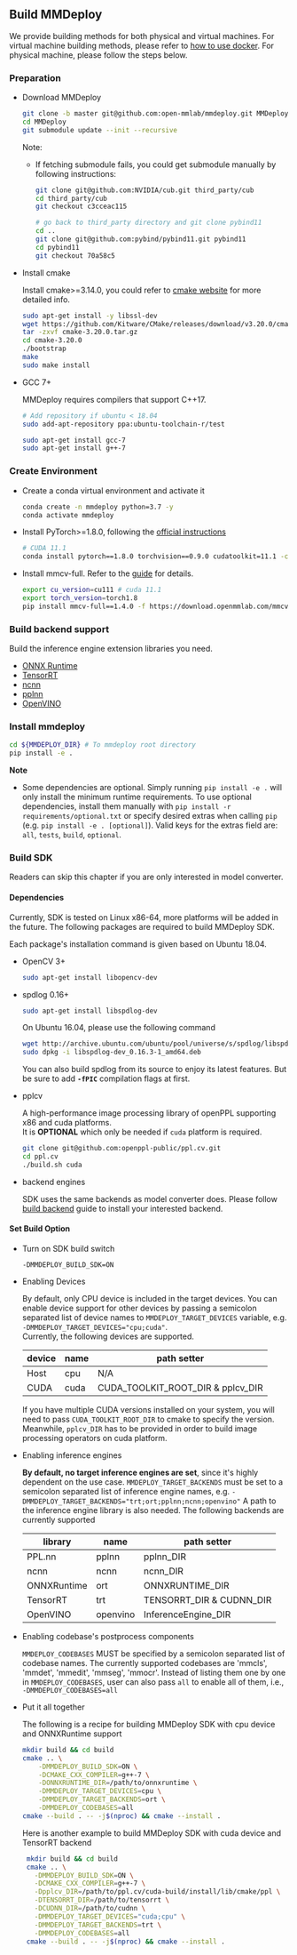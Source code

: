 ## Build MMDeploy

We provide building methods for both physical and virtual machines. For virtual machine building methods, please refer to
[how to use docker](tutorials/how_to_use_docker.md). For physical machine, please follow the steps below.

### Preparation

- Download MMDeploy

    ```bash
    git clone -b master git@github.com:open-mmlab/mmdeploy.git MMDeploy
    cd MMDeploy
    git submodule update --init --recursive
    ```

    Note:

  - If fetching submodule fails, you could get submodule manually by following instructions:

      ```bash
      git clone git@github.com:NVIDIA/cub.git third_party/cub
      cd third_party/cub
      git checkout c3cceac115

      # go back to third_party directory and git clone pybind11
      cd ..
      git clone git@github.com:pybind/pybind11.git pybind11
      cd pybind11
      git checkout 70a58c5
      ```

- Install cmake

    Install cmake>=3.14.0, you could refer to [cmake website](https://cmake.org/install) for more detailed info.

    ```bash
    sudo apt-get install -y libssl-dev
    wget https://github.com/Kitware/CMake/releases/download/v3.20.0/cmake-3.20.0.tar.gz
    tar -zxvf cmake-3.20.0.tar.gz
    cd cmake-3.20.0
    ./bootstrap
    make
    sudo make install
    ```

- GCC 7+

    MMDeploy requires compilers that support C++17.
    ```bash
    # Add repository if ubuntu < 18.04
    sudo add-apt-repository ppa:ubuntu-toolchain-r/test

    sudo apt-get install gcc-7
    sudo apt-get install g++-7
    ```

### Create Environment

- Create a conda virtual environment and activate it

    ```bash
    conda create -n mmdeploy python=3.7 -y
    conda activate mmdeploy
    ```

- Install PyTorch>=1.8.0, following the [official instructions](https://pytorch.org/)

    ```bash
    # CUDA 11.1
    conda install pytorch==1.8.0 torchvision==0.9.0 cudatoolkit=11.1 -c pytorch -c conda-forge
    ```

- Install mmcv-full. Refer to the [guide](https://github.com/open-mmlab/mmcv#installation) for details.

    ```bash
    export cu_version=cu111 # cuda 11.1
    export torch_version=torch1.8
    pip install mmcv-full==1.4.0 -f https://download.openmmlab.com/mmcv/dist/${cu_version}/${torch_version}/index.html
    ```



### Build backend support

Build the inference engine extension libraries you need.

- [ONNX Runtime](backends/onnxruntime.md)
- [TensorRT](backends/tensorrt.md)
- [ncnn](backends/ncnn.md)
- [pplnn](backends/pplnn.md)
- [OpenVINO](backends/openvino.md)

### Install mmdeploy

```bash
cd ${MMDEPLOY_DIR} # To mmdeploy root directory
pip install -e .
```

**Note**

- Some dependencies are optional. Simply running `pip install -e .` will only install the minimum runtime requirements.
To use optional dependencies, install them manually with `pip install -r requirements/optional.txt` or specify desired extras when calling `pip` (e.g. `pip install -e . [optional]`).
Valid keys for the extras field are: `all`, `tests`, `build`, `optional`.

### Build SDK

Readers can skip this chapter if you are only interested in model converter.

#### Dependencies

Currently, SDK is tested on Linux x86-64, more platforms will be added in the future. The following packages are required to build MMDeploy SDK.

Each package's installation command is given based on Ubuntu 18.04.

- OpenCV 3+

  ```bash
  sudo apt-get install libopencv-dev
  ```

- spdlog 0.16+

  ``` bash
  sudo apt-get install libspdlog-dev
  ```

  On Ubuntu 16.04, please use the following command
  ```bash
  wget http://archive.ubuntu.com/ubuntu/pool/universe/s/spdlog/libspdlog-dev_0.16.3-1_amd64.deb
  sudo dpkg -i libspdlog-dev_0.16.3-1_amd64.deb
  ```

  You can also build spdlog from its source to enjoy its latest features. But be sure to add **`-fPIC`** compilation flags at first.

- pplcv

  A high-performance image processing library of openPPL supporting x86 and cuda platforms.</br>
  It is **OPTIONAL** which only be needed if `cuda` platform is required.
  ```bash
  git clone git@github.com:openppl-public/ppl.cv.git
  cd ppl.cv
  ./build.sh cuda
  ```

- backend engines

  SDK uses the same backends as model converter does. Please follow [build backend](#build-backend-support) guide to install your interested backend.

#### Set Build Option

- Turn on SDK build switch

  `-DMMDEPLOY_BUILD_SDK=ON`


- Enabling Devices

   By default, only CPU device is included in the target devices. You can enable device support for other devices by
   passing a semicolon separated list of device names to `MMDEPLOY_TARGET_DEVICES` variable, e.g. `-DMMDEPLOY_TARGET_DEVICES="cpu;cuda"`. </br>
   Currently, the following devices are supported.

   | device |  name | path setter |
   |--------|-------|-------------|
   |  Host  |  cpu  |    N/A      |
   |  CUDA  |  cuda | CUDA_TOOLKIT_ROOT_DIR & pplcv_DIR |

   If you have multiple CUDA versions installed on your system, you will need to pass `CUDA_TOOLKIT_ROOT_DIR` to cmake to specify the version. </br>
   Meanwhile, `pplcv_DIR` has to be provided in order to build image processing operators on cuda platform.


- Enabling inference engines

   **By default, no target inference engines are set**, since it's highly dependent on the use case.
   `MMDEPLOY_TARGET_BACKENDS` must be set to a semicolon separated list of inference engine names,
   e.g. `-DMMDEPLOY_TARGET_BACKENDS="trt;ort;pplnn;ncnn;openvino"`
   A path to the inference engine library is also needed. The following backends are currently supported

   |   library   |  name    |   path setter   |
   |-------------|----------|-----------------|
   | PPL.nn      | pplnn    | pplnn_DIR       |
   | ncnn        | ncnn     | ncnn_DIR        |
   | ONNXRuntime | ort      | ONNXRUNTIME_DIR |
   | TensorRT    | trt      | TENSORRT_DIR & CUDNN_DIR |
   | OpenVINO    | openvino | InferenceEngine_DIR |

- Enabling codebase's postprocess components

  `MMDEPLOY_CODEBASES` MUST be specified by a semicolon separated list of codebase names.
  The currently supported codebases are 'mmcls', 'mmdet', 'mmedit', 'mmseg', 'mmocr'.
  Instead of listing them one by one in `MMDEPLOY_CODEBASES`, user can also pass `all` to enable all of them, i.e.,
  `-DMMDEPLOY_CODEBASES=all`


- Put it all together

  The following is a recipe for building MMDeploy SDK with cpu device and ONNXRuntime support
  ```Bash
  mkdir build && cd build
  cmake .. \
      -DMMDEPLOY_BUILD_SDK=ON \
      -DCMAKE_CXX_COMPILER=g++-7 \
      -DONNXRUNTIME_DIR=/path/to/onnxruntime \
      -DMMDEPLOY_TARGET_DEVICES=cpu \
      -DMMDEPLOY_TARGET_BACKENDS=ort \
      -DMMDEPLOY_CODEBASES=all
  cmake --build . -- -j$(nproc) && cmake --install .
  ```

  Here is another example to build MMDeploy SDK with cuda device and TensorRT backend

  ```Bash
   mkdir build && cd build
   cmake .. \
     -DMMDEPLOY_BUILD_SDK=ON \
     -DCMAKE_CXX_COMPILER=g++-7 \
     -Dpplcv_DIR=/path/to/ppl.cv/cuda-build/install/lib/cmake/ppl \
     -DTENSORRT_DIR=/path/to/tensorrt \
     -DCUDNN_DIR=/path/to/cudnn \
     -DMMDEPLOY_TARGET_DEVICES="cuda;cpu" \
     -DMMDEPLOY_TARGET_BACKENDS=trt \
     -DMMDEPLOY_CODEBASES=all
   cmake --build . -- -j$(nproc) && cmake --install .
  ```
